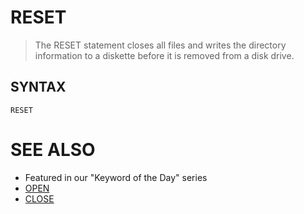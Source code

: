# RESET
> The RESET statement closes all files and writes the directory information to a diskette before it is removed from a disk drive.

## SYNTAX
`RESET`

# SEE ALSO
* Featured in our "Keyword of the Day" series
* [OPEN](OPEN.md)
* [CLOSE](CLOSE.md)

